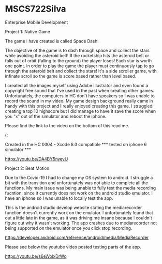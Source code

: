 # MSCS722Silva
Enterprise Mobile Development 

Project 1: Native Game

The game I have created is called Space Dash! 

The objective of the game is to dash through space and collect the stars while avoiding the asteroid belt! If the 
rocketship hits the asteroid belt or falls out of orbit (falling to the ground) the player loses! Each star is worth
one point. In order to play the game the player must continuously tap to go through the asteroid belt and collect the
stars! It's a side scroller game, with infinate scroll so the game is score based rather than level based.

I created all the images myself using Adobe Illustrator and even found a copyright free sound that I've used in the past when creating other
games. Unfortunately, the computers in HC don't have speakers so I was unable to record the sound in my video. My game design background 
really came in handy with this project and I really enjoyed creating this game. I struggled creating a top 10 highscore but I did manage to have it save the score when you "x" out of the simulator and reboot the iphone.

Please find the link to the video on the bottom of this read me.

(:

Created in the HC 0004 - Xcode 8.0 compatible
*** tested on iphone 6 simulator ***

https://youtu.be/DA4BY5nyeyU

Project 2: Beat Motion

Due to the Covid-19 I had to change my OS system to android. I struggle a bit with the transition and unfortunately was not able to complete all the functions. My main issue was being unable to fully test the media recording fucntion, since it currently does not work on the android studio emulator. I have an iphone so I was unable to locally test the app. 

This is the android studio develop website stating the mediarecorder function doesn't currently work on the emulator. I unfortunately found that out a little late in the game, as it was driving me insane because I couldn't figure out why it wasn't working. The app crashes due to mediarecorder not being supported on the emulator once you click stop recording.

https://developer.android.com/reference/android/media/MediaRecorder

Please see below the youtube video posted testing parts of the app. 

https://youtu.be/s6eWolxDrWo
